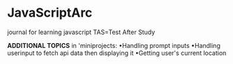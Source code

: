 # JavaScriptArc
journal for learning javascript 
TAS=Test After Study

**ADDITIONAL TOPICS** in 'miniprojects: •Handling prompt inputs
                                        •Handling userinput to fetch api data then displaying it
                                        •Getting user's current location

